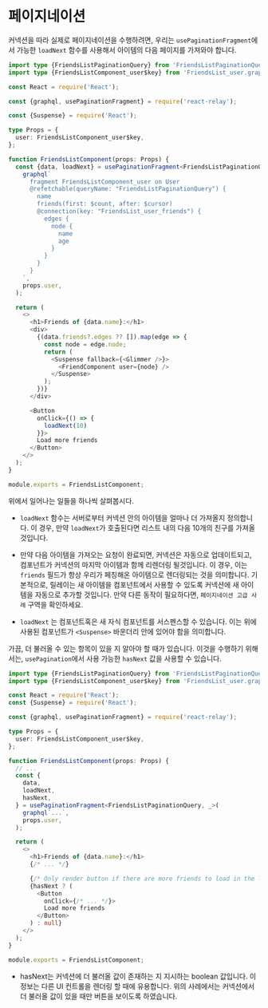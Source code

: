 # 페이지네이션

커넥션을 따라 실제로 페이지네이션을 수행하려면, 우리는 `usePaginationFragment`에서 가능한 `loadNext` 함수를 사용해서 아이템의 다음 페이지를 가져와야 합니다.

```typescript
import type {FriendsListPaginationQuery} from 'FriendsListPaginationQuery.graphql';
import type {FriendsListComponent_user$key} from 'FriendsList_user.graphql';

const React = require('React');

const {graphql, usePaginationFragment} = require('react-relay');

const {Suspense} = require('React');

type Props = {
  user: FriendsListComponent_user$key,
};

function FriendsListComponent(props: Props) {
  const {data, loadNext} = usePaginationFragment<FriendsListPaginationQuery, _>(
    graphql`
      fragment FriendsListComponent_user on User
      @refetchable(queryName: "FriendsListPaginationQuery") {
        name
        friends(first: $count, after: $cursor)
        @connection(key: "FriendsList_user_friends") {
          edges {
            node {
              name
              age
            }
          }
        }
      }
    `,
    props.user,
  );

  return (
    <>
      <h1>Friends of {data.name}:</h1>
      <div>
        {(data.friends?.edges ?? []).map(edge => {
          const node = edge.node;
          return (
            <Suspense fallback={<Glimmer />}>
              <FriendComponent user={node} />
            </Suspense>
          );
        })}
      </div>

      <Button
        onClick={() => {
          loadNext(10)
        }}>
        Load more friends
      </Button>
    </>
  );
}

module.exports = FriendsListComponent;
```

위에서 일어나는 일들을 하나씩 살펴봅시다.

 - `loadNext` 함수는 서버로부터 커넥션 안의 아이템을 얼마나 더 가져올지 정의합니다.
 이 경우, 만약 `loadNext`가 호출된다면 리스트 내의 다음 10개의 친구를 가져올 것입니다.

- 만약 다음 아이템을 가져오는 요청이 완료되면, 커넥션은 자동으로 업데이트되고, 컴포넌트가 커넥션의 마지막 아이템과 함께 리렌더링 될것입니다.
이 경우, 이는 `friends` 필드가 항상 우리가 페칭해온 아이템으로 렌더링되는 것을 의미합니다.
기본적으로, 릴레이는 새 아이템을 컴포넌트에서 사용할 수 있도록 커넥션에 새 아이템을 자동으로 추가할 것입니다.
만약 다른 동작이 필요하다면, `페이지네이션 고급 사례` 구역을 확인하세요.

- `loadNext` 는 컴포넌트혹은 새 자식 컴포넌트를 서스펜스할 수 있습니다.
이는 위에 사용된 컴포넌트가 `<Suspense>` 바운더리 안에 있어야 함을 의미합니다.

가끔, 더 불러올 수 있는 항목이 있을 지 알아야 할 때가 있습니다.
이것을 수행하기 위해서는, `usePagination`에서 사용 가능한 `hasNext` 값을 사용할 수 있습니다.

```typescript
import type {FriendsListPaginationQuery} from 'FriendsListPaginationQuery.graphql';
import type {FriendsListComponent_user$key} from 'FriendsList_user.graphql';

const React = require('React');
const {Suspense} = require('React');

const {graphql, usePaginationFragment} = require('react-relay');

type Props = {
  user: FriendsListComponent_user$key,
};

function FriendsListComponent(props: Props) {
  // ...
  const {
    data,
    loadNext,
    hasNext,
  } = usePaginationFragment<FriendsListPaginationQuery, _>(
    graphql`...`,
    props.user,
  );

  return (
    <>
      <h1>Friends of {data.name}:</h1>
      {/* ... */}

      {/* Only render button if there are more friends to load in the list */}
      {hasNext ? (
        <Button
          onClick={/* ... */}>
          Load more friends
        </Button>
      ) : null}
    </>
  );
}

module.exports = FriendsListComponent;
```

- hasNext는 커넥션에 더 불러올 값이 존재하는 지 지시하는 boolean 값입니다.
이 정보는 다른 UI 컨트롤을 렌더링 할 때에 유용합니다.
위의 사례에서는 커넥션에서 더 불러올 값이 있을 때만 버튼을 보이도록 하였습니다.